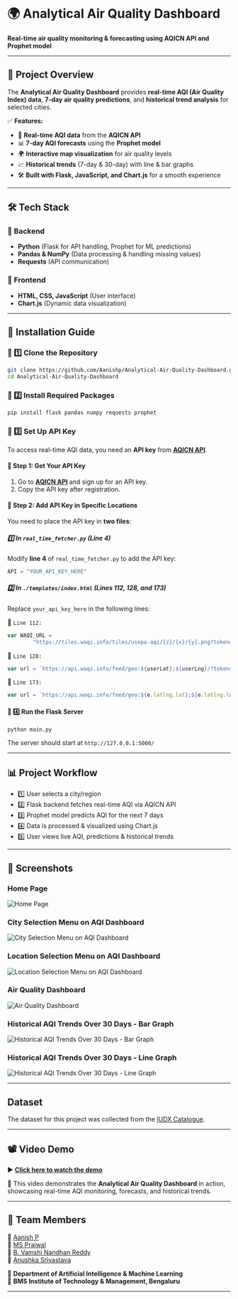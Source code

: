 # 🌍 Analytical Air Quality Dashboard  
**Real-time air quality monitoring & forecasting using AQICN API and Prophet model**  

---

## 📌 Project Overview  
The **Analytical Air Quality Dashboard** provides **real-time AQI (Air Quality Index) data**, **7-day air quality predictions**, and **historical trend analysis** for selected cities.  

✅ **Features:**  
- 📡 **Real-time AQI data** from the **AQICN API**  
- 📊 **7-day AQI forecasts** using the **Prophet model**  
- 🌍 **Interactive map visualization** for air quality levels  
- 📈 **Historical trends** (7-day & 30-day) with line & bar graphs  
- 🛠️ **Built with Flask, JavaScript, and Chart.js** for a smooth experience  

---

## 🛠️ Tech Stack  
### 🔹 Backend  
- **Python** (Flask for API handling, Prophet for ML predictions)  
- **Pandas & NumPy** (Data processing & handling missing values)  
- **Requests** (API communication)  

### 🔹 Frontend  
- **HTML, CSS, JavaScript** (User interface)  
- **Chart.js** (Dynamic data visualization)  

---

## 🚀 Installation Guide  

### 🔹 1️⃣ Clone the Repository  
```bash
git clone https://github.com/Aanishp/Analytical-Air-Quality-Dashboard.git
cd Analytical-Air-Quality-Dashboard
```

### 🔹 2️⃣ Install Required Packages
```bash
pip install flask pandas numpy requests prophet
```

### 🔹 3️⃣ Set Up API Key  

To access real-time AQI data, you need an **API key** from **[AQICN API](https://aqicn.org/data-platform/token/)**.  

#### **📌 Step 1: Get Your API Key**  
1. Go to **[AQICN API](https://aqicn.org/data-platform/token/)** and sign up for an API key.  
2. Copy the API key after registration.  

#### **📌 Step 2: Add API Key in Specific Locations**  
You need to place the API key in **two files**:  

##### **1️⃣ In `real_time_fetcher.py` (Line 4)**  
Modify **line 4** of `real_time_fetcher.py` to add the API key:  

```python
API = "YOUR_API_KEY_HERE"
```
##### **2️⃣ In `./templates/index.html` (Lines 112, 128, and 173)**
Replace `your_api_key_here` in the following lines:

🔹 `Line 112:`

```javascript
var WAQI_URL =
        "https://tiles.waqi.info/tiles/usepa-aqi/{z}/{x}/{y}.png?token=YOUR_API_KEY_HERE";
```

🔹 `Line 128:`

```javascript
var url = `https://api.waqi.info/feed/geo:${userLat};${userLng}/?token=YOUR_API_KEY_HERE`;
```

🔹 `Line 173:`
```javascript
var url = `https://api.waqi.info/feed/geo:${e.latlng.lat};${e.latlng.lng}/?token=YOUR_API_KEY_HERE`;
```

#### 🔹 4️⃣ Run the Flask Server
```bash
python main.py
```
The server should start at `http://127.0.0.1:5000/`

---

## 📊 Project Workflow
- 1️⃣ User selects a city/region
- 2️⃣ Flask backend fetches real-time AQI via AQICN API
- 3️⃣ Prophet model predicts AQI for the next 7 days
- 4️⃣ Data is processed & visualized using Chart.js
- 5️⃣ User views live AQI, predictions & historical trends

---
## 📸 Screenshots

### Home Page 
![Home Page](https://i.imgur.com/AhAodsf.png)  

### City Selection Menu on AQI Dashboard
![City Selection Menu on AQI Dashboard](https://i.imgur.com/b69gLNS.png)

### Location Selection Menu on AQI Dashboard
![Location Selection Menu on AQI Dashboard](https://i.imgur.com/YPmWdNI.png)

### Air Quality Dashboard 
![Air Quality Dashboard](https://i.imgur.com/lmnSkwA.png)

### Historical AQI Trends Over 30 Days - Bar Graph
![Historical AQI Trends Over 30 Days - Bar Graph](https://i.imgur.com/PIQDWJV.png)

### Historical AQI Trends Over 30 Days - Line Graph
![Historical AQI Trends Over 30 Days - Line Graph](https://i.imgur.com/GXj0tm8.png)

---

## Dataset  
The dataset for this project was collected from the [IUDX Catalogue](https://catalogue.cos.iudx.org.in/).

---
## 📽️ Video Demo  

▶️ **[Click here to watch the demo](https://drive.google.com/file/d/1P2UsH3STNUt8N0VhEt5EW4uWc3LDXADD/view?usp=drive_link)**  

🔹 This video demonstrates the **Analytical Air Quality Dashboard** in action, showcasing real-time AQI monitoring, forecasts, and historical trends.
  
---

## 👥 Team Members  
🚀 [Aanish P](https://github.com/Aanishp)  
🚀 [MS Prajwal](https://github.com/prajwal504)  
🚀 [B. Vamshi Nandhan Reddy](https://github.com/VamshiNandhanReddy)  
🚀 [Anushka Srivastava](https://github.com/anushka073)  

📍 **Department of Artificial Intelligence & Machine Learning**  
📍 **BMS Institute of Technology & Management, Bengaluru** 

---
